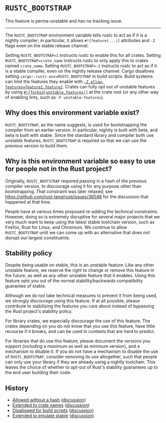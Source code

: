# `RUSTC_BOOTSTRAP`

This feature is perma-unstable and has no tracking issue.

----

The `RUSTC_BOOTSTRAP` environment variable tells rustc to act as if it is a nightly compiler;
in particular, it allows `#![feature(...)]` attributes and `-Z` flags even on the stable release channel.

Setting `RUSTC_BOOTSTRAP=1` instructs rustc to enable this for all crates.
Setting `RUSTC_BOOTSTRAP=crate_name` instructs rustc to only apply this to crates named `crate_name`.
Setting `RUSTC_BOOTSTRAP=-1` instructs rustc to act as if it is a stable compiler, even on the nightly release channel.
Cargo disallows setting `cargo::rustc-env=RUSTC_BOOTSTRAP` in build scripts.
Build systems can limit the features they enable with [`-Z allow-features=feature1,feature2`][Z-allow-features].
Crates can fully opt out of unstable features by using [`#![forbid(unstable_features)]`][unstable-features] at the crate root (or any other way of enabling lints, such as `-F unstable-features`).

[Z-allow-features]: ../compiler-flags/allow-features.html
[unstable-features]: ../../rustc/lints/listing/allowed-by-default.html#unstable-features

## Why does this environment variable exist?

`RUSTC_BOOTSTRAP`, as the name suggests, is used for bootstrapping the compiler from an earlier version.
In particular, nightly is built with beta, and beta is built with stable.
Since the standard library and compiler both use unstable features, `RUSTC_BOOTSTRAP` is required so that we can use the previous version to build them.

## Why is this environment variable so easy to use for people not in the Rust project?

Originally, `RUSTC_BOOTSTRAP` required passing in a hash of the previous compiler version, to discourage using it for any purpose other than bootstrapping.
That constraint was later relaxed; see <https://github.com/rust-lang/rust/issues/36548> for the discussion that happened at that time.

People have at various times proposed re-adding the technical constraints.
However, doing so is extremely disruptive for several major projects that we very much want to keep using the latest stable toolchain version, such as Firefox, Rust for Linux, and Chromium.
We continue to allow `RUSTC_BOOTSTRAP` until we can come up with an alternative that does not disrupt our largest constituents.

## Stability policy

Despite being usable on stable, this is an unstable feature.
Like any other unstable feature, we reserve the right to change or remove this feature in the future, as well as any other unstable feature that it enables.
Using this feature opts you out of the normal stability/backwards compatibility guarantee of stable.

Although we do not take technical measures to prevent it from being used, we strongly discourage using this feature.
If at all possible, please contribute to stabilizing the features you care about instead of bypassing the Rust project's stability policy.

For library crates, we especially discourage the use of this feature.
The crates depending on you do not know that you use this feature, have little recourse if it breaks, and can be used in contexts that are hard to predict.

For libraries that do use this feature, please document the versions you support (including a *maximum* as well as minimum version), and a mechanism to disable it.
If you do not have a mechanism to disable the use of `RUSTC_BOOTSTRAP`, consider removing its use altogether, such that people can only use your library if they are already using a nightly toolchain.
This leaves the choice of whether to opt-out of Rust's stability guarantees up to the end user building their code.

## History

- [Allowed without a hash](https://github.com/rust-lang/rust/pull/37265) ([discussion](https://github.com/rust-lang/rust/issues/36548))
- [Extended to crate names](https://github.com/rust-lang/rust/pull/77802) ([discussion](https://github.com/rust-lang/cargo/issues/7088))
- [Disallowed for build scripts](https://github.com/rust-lang/cargo/pull/9181) ([discussion](https://github.com/rust-lang/compiler-team/issues/350))
- [Extended to emulate stable](https://github.com/rust-lang/rust/pull/132993) ([discussion](https://github.com/rust-lang/rust/issues/123404))
